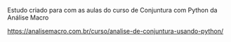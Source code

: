 Estudo criado para com as aulas do curso de Conjuntura com Python da Análise Macro

https://analisemacro.com.br/curso/analise-de-conjuntura-usando-python/

